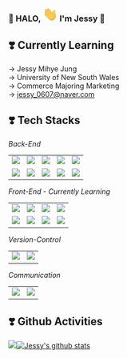 ### :star_struck: HALO, <img src="https://raw.githubusercontent.com/ABSphreak/ABSphreak/master/gifs/Hi.gif" width="30px"> I'm Jessy :star_struck:

## :heavy_heart_exclamation: Currently Learning
→ Jessy Mihye Jung <br>
→ University of New South Wales <br>
→ Commerce Majoring Marketing <br>
→ jessy_0607@naver.com <br>

## :heavy_heart_exclamation: Tech Stacks
*Back-End*
<br>
<table>
<tbody>
 <tr>
<td align="center" width="20%">
<img height=50px src="https://www.vectorlogo.zone/logos/w3_html5/w3_html5-ar21.svg"> 
</td>

<td align="center" width="20%">
<img height=50px src="https://1000logos.net/wp-content/uploads/2020/09/CSS-Logo.png"> 
</td>

<td align="center" width="20%">
<img height=50px src="https://user-images.githubusercontent.com/91325218/142833271-f11cc656-9f7f-427c-b942-b8a2b0fbd494.jpg"> 
</td>

<td align="center" width="20%">
<img height=50px src="https://user-images.githubusercontent.com/91325218/142833555-5478fa25-3d1a-4fdf-8947-badf94a1d12e.png"> 
</td>

<td align="center" width="20%">
<img height=50px src="https://user-images.githubusercontent.com/91325218/142833685-782f5828-0b02-41c3-a976-4e2a3419d354.png"> 
</td>

</tr>

 <tr>
<td align="center" width="20%">
<img height=50px src="https://user-images.githubusercontent.com/91325218/142833784-5ea4248e-bc93-4058-8a83-df219e5cce2e.png"> 
</td>

<td align="center" width="20%">
<img height=50px src="https://user-images.githubusercontent.com/91325218/142834854-858fe7fb-32d5-4b70-88ee-6ba7aa7e8a6f.png"> 
</td>

<td align="center" width="20%">
<img height=50px src="https://user-images.githubusercontent.com/91325218/142834911-55f6b408-64b0-4060-83da-8cd2a95c63db.jpg"> 
</td>

<td align="center" width="20%">
<img height=50px src="https://user-images.githubusercontent.com/91325218/142834978-1d024e1d-cb6a-4185-af87-61f965661d57.png"> 
</td>

<td align="center" width="20%">
<img height=50px src="https://user-images.githubusercontent.com/91325218/142835027-bc94f69e-edba-43e4-86eb-2c22ce610cfa.png"> 
</td>

</tr>
</tbody>
</table>

*Front-End - Currently Learning*
<table>
<tbody>
 <tr>
<td align="center" width="25%">
<img height=50px src="https://www.vectorlogo.zone/logos/w3_html5/w3_html5-ar21.svg"> 
</td>

<td align="center" width="25%">
<img height=50px src="https://1000logos.net/wp-content/uploads/2020/09/CSS-Logo.png"> 
</td>

<td align="center" width="25%">
<img height=50px src="https://user-images.githubusercontent.com/91325218/142833271-f11cc656-9f7f-427c-b942-b8a2b0fbd494.jpg">
</td>

<td align="center" width="25%">
<img height=50px src="https://user-images.githubusercontent.com/91325218/142836924-bc585101-f5bc-41e2-beaf-5ae57f2c3178.jpg"> 
</td>
</tr>
  
 <tr>
<td align="center" width="25%">
<img height=50px src="https://user-images.githubusercontent.com/91325218/142833685-782f5828-0b02-41c3-a976-4e2a3419d354.png">
</td>

<td align="center" width="25%">
<img height=50px src="https://user-images.githubusercontent.com/91325218/142837089-46d2a19e-9806-4995-8bc0-9054e2623eb9.png"> 
</td>

<td align="center" width="25%">
<img height=50px src="https://user-images.githubusercontent.com/91325218/142837162-2c556e14-8dca-47d1-9b80-e46161469a64.png"> 
</td>

<td align="center" width="25%">
<img height=50px src="https://user-images.githubusercontent.com/91325218/142837205-385ace7d-a17e-4302-94c8-ca8535c09ad3.png"> 
</td>
</tr>

</tbody>
</table>

*Version-Control*
<table>
<tbody>
 <tr>
<td align="center" width="50%">
<img height=50px src="https://user-images.githubusercontent.com/91325218/142837796-df313a7e-1f26-4515-9155-38cd11944868.jpg"> 
</td>

<td align="center" width="50%">
<img height=50px src="https://user-images.githubusercontent.com/91325218/142837804-3ae272d3-8c9f-4973-9c3a-098e9e750629.png"> 
</td>
</tr>
</tbody>
</table>

*Communication*
<table>
<tbody>
 <tr>
<td align="center" width="50%">
<img height=50px src="https://user-images.githubusercontent.com/91325218/142837865-4bed803f-f1e1-4ac1-80bd-966218793c23.png"> 
</td>

<td align="center" width="50%">
<img height=50px src="https://user-images.githubusercontent.com/91325218/142837875-691580ca-bd7a-4f3b-8e67-254219ad3b59.png"> 
</td>
</tr>
</tbody>
</table>

## :heavy_heart_exclamation: Github Activities
<a href="https://github.com/jessyjung">
  <img align="left" src="https://github-readme-stats.vercel.app/api/top-langs/?username=jessyjung&show_icons=true&hide_border=falset&line_height=50&title_color=F361A6&icon_color=FFB2D9" />
  </a>
  <a href="https://github.com/jessyjung">
 <img align="center" src="https://github-readme-stats.vercel.app/api?username=jessyjung&show_icons=true&hide_border=falset&line_height=20&title_color=F361A6&icon_color=FFB2D9" alt="Jessy's github stats"/>
</a>
